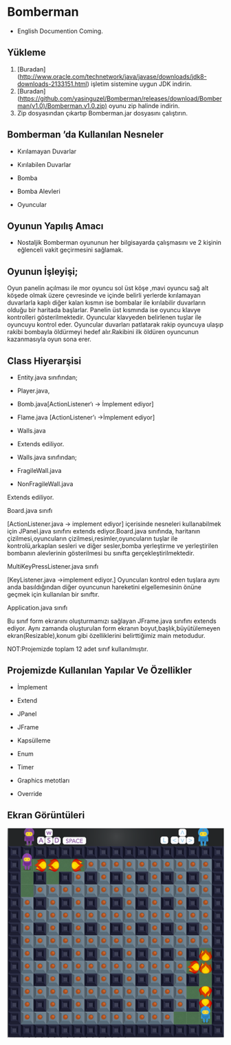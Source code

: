 # Bomberman

* English Documention Coming.

## Yükleme
1. [Buradan] (http://www.oracle.com/technetwork/java/javase/downloads/jdk8-downloads-2133151.html) işletim sistemine uygun JDK indirin. 
2. [Buradan] (https://github.com/yasinguzel/Bomberman/releases/download/Bomberman(v1.0)/Bomberman.v1.0.zip) oyunu zip halinde indirin.
3. Zip dosyasından çıkartıp Bomberman.jar dosyasını çalıştırın.
## Bomberman ’da Kullanılan Nesneler

* Kırılamayan Duvarlar

* Kırılabilen Duvarlar

* Bomba

* Bomba Alevleri

* Oyuncular

## Oyunun Yapılış Amacı 
* Nostaljik Bomberman oyununun her bilgisayarda çalışmasını ve 2 kişinin eğlenceli vakit geçirmesini sağlamak.


## Oyunun İşleyişi;

Oyun panelin açılması ile mor oyuncu sol üst köşe ,mavi oyuncu sağ alt köşede olmak üzere çevresinde ve içinde belirli yerlerde kırılamayan duvarlarla kaplı diğer kalan kısmın ise bombalar ile kırılabilir duvarların olduğu bir haritada başlarlar. Panelin üst kısmında ise oyuncu klavye kontrolleri gösterilmektedir. Oyuncular klavyeden belirlenen tuşlar ile oyuncuyu kontrol eder. Oyuncular duvarları patlatarak rakip oyuncuya ulaşıp rakibi bombayla öldürmeyi hedef alır.Rakibini ilk öldüren oyuncunun kazanmasıyla oyun sona erer.

## Class Hiyerarşisi

* Entity.java sınıfından;

* Player.java,

* Bomb.java[ActionListener‘ı -> İmplement ediyor]

* Flame.java [ActionListener’ı ->İmplement ediyor]

* Walls.java

* Extends ediliyor.

* Walls.java sınıfından; 

* FragileWall.java 

* NonFragileWall.java 

Extends ediliyor.




Board.java sınıfı

 [ActionListener.java -> implement ediyor] içerisinde nesneleri kullanabilmek için JPanel.java sınıfını extends ediyor.Board.java sınıfında, haritanın çizilmesi,oyuncuların çizilmesi,resimler,oyuncuların tuşlar ile kontrolü,arkaplan sesleri ve diğer sesler,bomba yerleştirme ve yerleştirilen bombanın alevlerinin gösterilmesi bu sınıfta gerçekleştirilmektedir.


MultiKeyPressListener.java sınıfı

[KeyListener.java  ->implement ediyor.]
Oyuncuları kontrol eden tuşlara aynı anda basıldığından diğer oyuncunun hareketini elgellemesinin önüne geçmek için kullanılan bir sınıftır.

Application.java sınıfı 

Bu sınıf form ekranını oluşturmamızı sağlayan JFrame.java sınıfını extends ediyor.
Aynı zamanda oluşturulan form ekranın boyut,başlık,büyütülemeyen ekran(Resizable),konum gibi özelliklerini belirttiğimiz main metodudur.

NOT:Projemizde toplam 12  adet sınıf kullanılmıştır.

## Projemizde Kullanılan Yapılar Ve Özellikler

* İmplement

* Extend

* JPanel

* JFrame

* Kapsülleme

* Enum

* Timer

* Graphics metotları

* Override

## Ekran Görüntüleri

<p align="center">
  <img style="float: right;" src="images/Screenshot.png" alt="Bomberman Screen Shout" />
</p>

